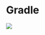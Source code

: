 # Gradle
[![](https://jitpack.io/v/zj565061763/selection-views.svg)](https://jitpack.io/#zj565061763/selection-views)
